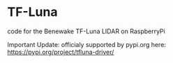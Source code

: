 # TF-Luna
code for the Benewake TF-Luna LIDAR on RaspberryPi

Important Update: officialy supported by pypi.org here:
https://pypi.org/project/tfluna-driver/
